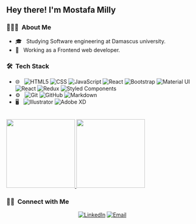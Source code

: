 <h2> Hey there! I'm Mostafa Milly</h2>

<h3> 👨🏻‍💻 &nbsp;About Me </h3>

- 🎓 &nbsp; Studying Software engineering at Damascus university.
- 💼 &nbsp; Working as a Frontend web developer.

<h3> 🛠 &nbsp;Tech Stack</h3>

- 🌐 &nbsp;
  ![HTML5](https://img.shields.io/badge/-HTML5-333333?style=flat&logo=HTML5)
  ![CSS](https://img.shields.io/badge/-CSS-333333?style=flat&logo=CSS3&logoColor=1572B6)
  ![JavaScript](https://img.shields.io/badge/-JavaScript-333333?style=flat&logo=javascript)
  ![React](https://img.shields.io/badge/-React-333333?style=flat&logo=react)
  ![Bootstrap](https://img.shields.io/badge/-Bootstrap-333333?style=flat&logo=bootstrap&logoColor=563D7C)
  ![Material UI](https://img.shields.io/badge/materialui-%230081CB.svg?style=flat&logo=material-ui&logoColor=563D7C)
  ![React](https://img.shields.io/badge/-React-333333?style=flat&logo=react)
  ![Redux](https://img.shields.io/badge/redux-%23593d88.svg?style=flat&logo=redux&logoColor=563D7C)
  ![Styled Components](https://img.shields.io/badge/styled--components-DB7093?style=flatlogo=styled-components&logoColor=563D7C)
- ⚙️ &nbsp;
  ![Git](https://img.shields.io/badge/-Git-333333?style=flat&logo=git)
  ![GitHub](https://img.shields.io/badge/-GitHub-333333?style=flat&logo=github)
  ![Markdown](https://img.shields.io/badge/-Markdown-333333?style=flat&logo=markdown)
- 🖥 &nbsp;
  ![Illustrator](https://img.shields.io/badge/-Illustrator-333333?style=flat&logo=adobe-illustrator)
  ![Adobe XD](https://img.shields.io/badge/Adobe%20XD-470137?style=flat&logo=Adobe%20XD&logoColor=#FF61F6)
<br/>

<a href="https://github.com/mostafakmilly">
  <img height="180em" src="https://github-readme-stats.vercel.app/api?username=mostafakmilly&theme=react&show_icons=true" />
  <img height="180em" src="https://github-readme-stats.vercel.app/api/top-langs/?username=mostafakmilly&theme=react&layout=compact" />
</a>

<br/>

<h3> 🤝🏻 &nbsp;Connect with Me </h3>

<p align="center">
<a href="https://www.linkedin.com/in/mostafa-kashoul-milly-71453a1a3/"><img alt="LinkedIn" src="https://img.shields.io/badge/LinkedIn-Mostafa%20Kashoul%20Milly-blue?style=flat-square&logo=linkedin"></a>
<a href="mailto:mostafamilly6@gmail.com"><img alt="Email" src="https://img.shields.io/badge/Email-mostafamilly6@gmail.com-blue?style=flat-square&logo=gmail"></a>
</p>
